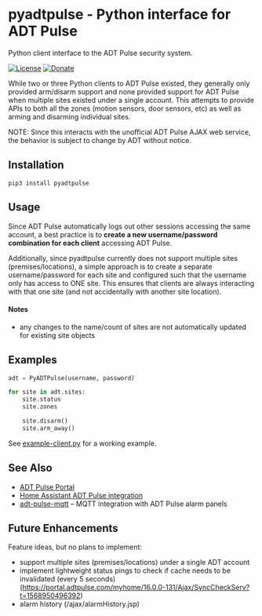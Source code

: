 # pyadtpulse - Python interface for ADT Pulse

Python client interface to the ADT Pulse security system.

[![License](https://img.shields.io/badge/License-Apache%202.0-blue.svg)](https://opensource.org/licenses/Apache-2.0)
[![Donate](https://img.shields.io/badge/Donate-PayPal-green.svg)](https://www.paypal.com/cgi-bin/webscr?cmd=_donations&business=WREP29UDAMB6G)

While two or three Python clients to ADT Pulse existed, they generally only provided
arm/disarm support and none provided support for ADT Pulse when multiple sites existed
under a single account. This attempts to provide APIs to both all the zones (motion 
sensors, door sensors, etc) as well as arming and disarming individual sites.

NOTE: Since this interacts with the unofficial ADT Pulse AJAX web service, the
behavior is subject to change by ADT without notice.

## Installation

```
pip3 install pyadtpulse
```

## Usage

Since ADT Pulse automatically logs out other sessions accessing the same account, a best practice is
to **create a new username/password combination for each client** accessing ADT Pulse.

Additionally, since pyadtpulse currently does not support multiple sites (premises/locations), a
simple approach is to create a separate username/password for each site and configured such that
the username only has access to ONE site. This ensures that clients are always interacting with
that one site (and not accidentally with another site location).

#### Notes

* any changes to the name/count of sites are not automatically updated for existing site objects 

## Examples

```python
adt = PyADTPulse(username, password)

for site in adt.sites:
    site.status
    site.zones

    site.disarm()
    site.arm_away()
```

See [example-client.py](example-client.py) for a working example.

## See Also

* [ADT Pulse Portal](https://portal.adtpulse.com/)
* [Home Assistant ADT Pulse integration](https://github.com/rsnodgrass/hass-adtpulse/)
* [adt-pulse-mqtt](https://github.com/haruny/adt-pulse-mqtt) – MQTT integration with ADT Pulse alarm panels

## Future Enhancements

Feature ideas, but no plans to implement:

* support multiple sites (premises/locations) under a single ADT account
* implement lightweight status pings to check if cache needs to be invalidated (every 5 seconds) (https://portal.adtpulse.com/myhome/16.0.0-131/Ajax/SyncCheckServ?t=1568950496392)
* alarm history (/ajax/alarmHistory.jsp)


